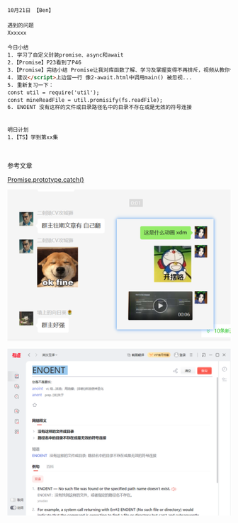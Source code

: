 ```html
10月21日 【Ben】

遇到的问题
Xxxxxx

今日小结
1. 学习了自定义封装promise、async和await
2.【Promise】P23看到了P46
3.【Promise】完结小结 Promise让我对库函数了解、学习及掌握变得不再排斥，视频从教你使用promise内置函数到教你一步步手写实现一个promise 需要考虑的东西真的多了很多 状态改变时onresolved与onrejected应该如何实现、异步情况如何进一步更改功能、同步/异步修改状态then如何实现、封装为类等等 从底层了解promise的实现机制 我相信这对于我以后学习新的知识点 会有更深入的思考和学习 respect！
4. 建议</script>上边留一行 像2-await.html中调用main() 被忽视...
5. 重新复习一下：
const util = require('util');
const mineReadFile = util.promisify(fs.readFile);
6. ENOENT 没有这样的文件或目录路径名中的目录不存在或是无效的符号连接


明日计划
1.【TS】学到第xx集
```

​	

参考文章

[Promise.prototype.catch()](https://developer.mozilla.org/zh-CN/docs/Web/JavaScript/Reference/Global_Objects/Promise/catch)

![image-20221021092303003](10月21日.assets/image-20221021092303003.png)

![image-20221021225645248](10月21日.assets/image-20221021225645248.png)